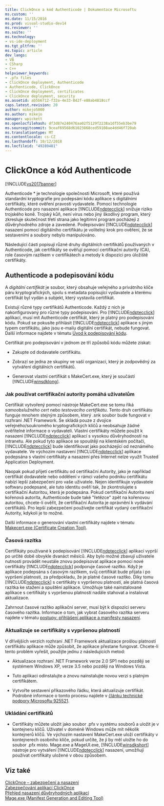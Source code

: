 ```yaml
---
title: ClickOnce a kód Authenticode | Dokumentace Microsoftu
ms.custom: ''
ms.date: 11/15/2016
ms.prod: visual-studio-dev14
ms.reviewer: ''
ms.suite: ''
ms.technology:
- vs-ide-deployment
ms.tgt_pltfrm: ''
ms.topic: article
dev_langs:
- VB
- CSharp
- C++
helpviewer_keywords:
- .pfx files
- ClickOnce deployment, Authenticode
- Authenticode, ClickOnce
- ClickOnce deployment, certificates
- ClickOnce deployment, security
ms.assetid: ab5b6712-f32a-4e33-842f-e88ab4818ccf
caps.latest.revision: 20
author: mikejo5000
ms.author: mikejo
manager: wpickett
ms.openlocfilehash: df3d87e240476aa02f5129f2238a1df55eb3be79
ms.sourcegitcommit: 9ceaf69568d61023868ced59108ae4dd46f720ab
ms.translationtype: MT
ms.contentlocale: cs-CZ
ms.lasthandoff: 10/12/2018
ms.locfileid: "49289481"
---
```

# <a name="clickonce-and-authenticode"></a>ClickOnce a kód Authenticode
[!INCLUDE[vs2017banner](../includes/vs2017banner.md)]

Authenticode * je technologie společnosti Microsoft, které používá standardní kryptografie pro podepsání kódu aplikace s digitálními certifikáty, které ověření pravosti vydavatele. Pomocí technologie Authenticode pro nasazení aplikace [!INCLUDE[ndptecclick](../includes/ndptecclick-md.md)] snižuje riziko trojského koně. Trojský kůň, není virus nebo jiný škodlivý program, který zkresluje skutečnost třetí strana jako legitimní program pocházejí z důvěryhodného zdroje a zavedené. Podepisování [!INCLUDE[ndptecclick](../includes/ndptecclick-md.md)] nasazení pomocí digitálního certifikátu je volitelný krok pro ověření, že se sestaveními a soubory nebylo manipulováno.  
  
 Následující části popisují různé druhy digitálních certifikátů používaných v Authenticode, jak certifikáty se ověřují pomocí certifikační autority (CA), role časovým razítkem v certifikátech a metody k dispozici pro úložiště certifikáty.  
  
## <a name="authenticode-and-code-signing"></a>Authenticode a podepisování kódu  
 A *digitální certifikát* je soubor, který obsahuje veřejného a privátního klíče páru kryptografických, spolu s metadata popisující vydavatele a kterému certifikát byl vydán a subjekt, který vystavila certifikát.  
  
 Existují různé typy certifikátů Authenticode. Každý z nich je nakonfigurovaný pro různé typy podepisování. Pro [!INCLUDE[ndptecclick](../includes/ndptecclick-md.md)] aplikací, musí mít Authenticode certifikát, který je platný pro podepisování kódu. Pokud se pokusíte přihlásit [!INCLUDE[ndptecclick](../includes/ndptecclick-md.md)] aplikace s jiným typem certifikátu, jako jsou e-mailu digitální certifikát, nebude fungovat. Další informace najdete v tématu [Úvod k podepisování kódu](http://go.microsoft.com/fwlink/?LinkId=179452).  
  
 Certifikát pro podepisování v jednom ze tří způsobů kódu můžete získat:  
  
-   Zakupte od dodavatele certifikátu.  
  
-   Zobrazí se jedna ze skupiny ve vaší organizaci, který je zodpovědný za vytváření digitálních certifikátů.  
  
-   Generovat vlastní certifikát s MakeCert.exe, který je součástí [!INCLUDE[winsdklong](../includes/winsdklong-md.md)].  
  
### <a name="how-using-certificate-authorities-helps-users"></a>Jak používat certifikační autority pomáhá uživatelům  
 Certifikát vytvořený pomocí nástroje MakeCert.exe se tomu říká *samoobslužného cert* nebo *testovacího certifikátu*. Tento druh certifikátu funguje mnohem stejným způsobem, který .snk soubor bude fungovat v rozhraní .NET Framework. Se skládá pouze z dvojice veřejného/soukromého kryptografických klíčů a neobsahuje žádné ověřitelné informace o vydavateli. Vlastní certifikáty můžete použít k nasazení [!INCLUDE[ndptecclick](../includes/ndptecclick-md.md)] aplikací s vysokou důvěryhodností na intranetu. Ale pokud tyto aplikace se spouštějí na klientském počítači, [!INCLUDE[ndptecclick](../includes/ndptecclick-md.md)] bude identifikovat jako pocházející od neznámého vydavatele. Ve výchozím nastavení [!INCLUDE[ndptecclick](../includes/ndptecclick-md.md)] aplikace podepsána s vlastní certifikáty a nasazení přes Internet nelze využít Trusted Application Deployment.  
  
 Naopak pokud přijetí certifikátu od certifikační Autority, jako je například certifikát dodavatele nebo oddělení v rámci vašeho podniku certifikátu nabízí lepší zabezpečení pro vaše uživatele. Nejen identifikuje vydavatele softwaru podepsané, ale tuto identitu ověří tak, že zkontrolujete s certifikační Autoritou, která je podepsána. Pokud certifikační Autorita není kořenová autorita, Authenticode bude také "řetězce" zpět na kořenovou autoritou, chcete-li ověřit, že certifikační Autorita je oprávnění k vydávání certifikátů. Pro lepší zabezpečení používejte certifikát vydaný certifikační Autority, kdykoli je to možné.  
  
 Další informace o generování vlastní certifikáty najdete v tématu [Makecert.exe (Certificate Creation Tool)](http://msdn.microsoft.com/library/b0343f8e-9c41-4852-a85c-f8a0c408cf0d).  
  
### <a name="timestamps"></a>Časová razítka  
 Certifikáty používané k podepisování [!INCLUDE[ndptecclick](../includes/ndptecclick-md.md)] aplikací vyprší po určité době obvykle dvanáct měsíců. Aby bylo možné zbavují uživatele nutnosti provádět neustále znovu podepisovat aplikace pomocí nové certifikáty [!INCLUDE[ndptecclick](../includes/ndptecclick-md.md)] podporuje časové razítko. Když je aplikace podepsána s časovým razítkem, svůj certifikát bude přijata i po vypršení platnosti, za předpokladu, že je platné časové razítko. Díky tomu [!INCLUDE[ndptecclick](../includes/ndptecclick-md.md)] s certifikáty s vypršenou platností, ale platná časová razítka ke stažení a spuštění aplikace. Umožňuje také nainstalované aplikace s certifikáty s vypršenou platností nadále stahovat a instalovat aktualizace.  
  
 Zahrnout časové razítko aplikační server, musí být k dispozici serveru časového razítka. Informace o tom, jak vybrat časového razítka serveru najdete v tématu [postupy: přihlášení aplikace a manifesty nasazení](../ide/how-to-sign-application-and-deployment-manifests.md).  
  
### <a name="updating-expired-certificates"></a>Aktualizuje se certifikáty s vypršenou platností  
 V dřívějších verzích rozhraní .NET Framework aktualizace prošlou platností certifikátu aplikace může způsobit, že aplikace přestane fungovat. Chcete-li tento problém vyřešit, použijte jednu z následujících metod:  
  
-   Aktualizace rozhraní .NET Framework verze 2.0 SP1 nebo později se systémem Windows XP, verze 3.5 nebo později na Windows Vista.  
  
-   Tuto aplikaci odinstalujte a znovu nainstalujte novou verzi s platným certifikátem.  
  
-   Vytvořte sestavení příkazového řádku, která aktualizuje certifikát. Podrobné informace o tomto procesu najdete v [článku technické podpory Microsoftu 925521](http://go.microsoft.com/fwlink/?LinkId=179454).  
  
### <a name="storing-certificates"></a>Ukládání certifikátů  
  
-   Certifikáty můžete uložit jako soubor .pfx v systému souborů a uložit je v kontejneru klíčů. Uživatel v doméně Windows může mít několik kontejnerů klíčů. Ve výchozím nastavení MakeCert.exe uloží certifikáty v kontejnerech osobního klíče, pokud určíte, že ji by měl uložte ho do soubor .pfx místo. Mage.exe a MageUI.exe, [!INCLUDE[winsdkshort](../includes/winsdkshort-md.md)] nástroje pro vytváření [!INCLUDE[ndptecclick](../includes/ndptecclick-md.md)] nasazení, umožňují používat certifikáty uložené v obou způsobem.  
  
## <a name="see-also"></a>Viz také  
 [ClickOnce – zabezpečení a nasazení](../deployment/clickonce-security-and-deployment.md)   
 [Zabezpečování aplikací ClickOnce](../deployment/securing-clickonce-applications.md)   
 [Přehled nasazení důvěryhodných aplikací](../deployment/trusted-application-deployment-overview.md)   
 [Mage.exe (Manifest Generation and Editing Tool)](http://msdn.microsoft.com/library/77dfe576-2962-407e-af13-82255df725a1)



